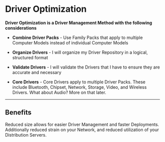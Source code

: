 # Driver Optimization

**Driver Optimization is a Driver Management Method with the following considerations**

* **Combine Driver Packs** - Use Family Packs that apply to multiple Computer Models instead of individual Computer Models

* **Organize Drivers** - I will organize my Driver Repository in a logical, structured format

* **Validate Drivers**  - I will validate the Drivers that I have to ensure they are accurate and necessary

* **Core Drivers** - Core Drivers apply to multiple Driver Packs.  These include Bluetooth, Chipset, Network, Storage, Video, and Wireless Drivers.  What about Audio?  More on that later.

---

## Benefits

Reduced size allows for easier Driver Management and faster Deployments.  Additionally reduced strain on your Network, and reduced utilization of your Distribution Servers.

